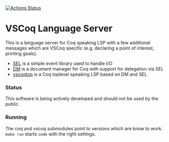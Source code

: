 [![Actions Status](https://github.com/gares/vscoq-language-server/workflows/CI/badge.svg)](https://github.com/gares/vscoq-language-server/actions)

# VSCoq Language Server

This is a language server for Coq speaking LSP with a few additional messages
which are VSCoq specific (e.g. declaring a point of interest, printing goals).

- [SEL](sel/) is a simple event library used to handle I/O
- [DM](dm/) is a document manager for Coq with support for delegation via SEL
- [vscoqtop](vscoqtop/) is a Coq toplevel speaking LSP based on DM and SEL

### Status

This software is being actively developed and should not be used by
the public.

### Running

The coq and vscoq submodules point to versions which are know to work.
`make run` starts `code` with the right settings.
